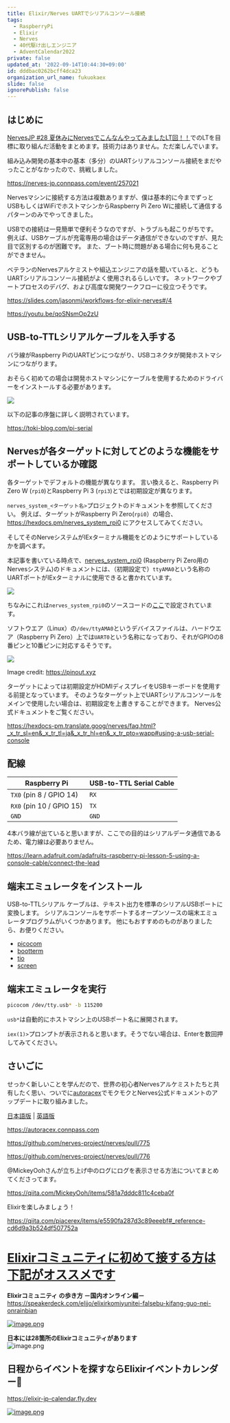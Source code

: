 ```yaml
---
title: Elixir/Nerves UARTでシリアルコンソール接続
tags:
  - RaspberryPi
  - Elixir
  - Nerves
  - 40代駆け出しエンジニア
  - AdventCalendar2022
private: false
updated_at: '2022-09-14T10:44:30+09:00'
id: dddbac0262bcff4dca23
organization_url_name: fukuokaex
slide: false
ignorePublish: false
---
```

## はじめに

[NervesJP #28 夏休みにNervesでこんなんやってみましたLT回！！](https://nerves-jp.connpass.com/event/257021/)でのLTを目標に取り組んだ活動をまとめます。技術力はありません。ただ楽しんでいます。

組み込み開発の基本中の基本（多分）のUARTシリアルコンソール接続をまだやったことがなかったので、挑戦しました。

https://nerves-jp.connpass.com/event/257021

Nervesマシンに接続する方法は複数ありますが、僕は基本的に今までずっとUSBもしくはWiFiでホストマシンからRaspberry Pi Zero Wに接続して通信するパターンのみでやってきました。

USBでの接続は一見簡単で便利そうなのですが、トラブルも起こりがちです。
例えば、USBケーブルが充電専用の場合はデータ通信ができないのですが、見た目で区別するのが困難です。
また、ブート時に問題がある場合に何も見ることができません。

ベテランのNervesアルケミストや組込エンジニアの話を聞いていると、どうもUARTシリアルコンソール接続がよく使用されるらしいです。
ネットワークやブートプロセスのデバグ、および高度な開発ワークフローに役立つそうです。

https://slides.com/jasonmj/workflows-for-elixir-nerves#/4

https://youtu.be/qoSNsmOp2zU

## USB-to-TTLシリアルケーブルを入手する

バラ線がRaspberry PiのUARTピンにつながり、USBコネクタが開発ホストマシンにつながります。

おそらく初めての場合は開発ホストマシンにケーブルを使用するためのドライバーをインストールする必要があります。

![](https://user-images.githubusercontent.com/7563926/186284357-3a3866c6-a19e-4a22-88bc-f24e5d7a1c4e.jpg)

以下の記事の序盤に詳しく説明されています。

https://toki-blog.com/pi-serial

## Nervesが各ターゲットに対してどのような機能をサポートしているか確認

各ターゲットでデフォルトの機能が異なります。
言い換えると、Raspberry Pi Zero W (`rpi0`)とRaspberry Pi 3 (`rpi3`)とでは初期設定が異なります。

`nerves_system_<ターゲット名>`プロジェクトのドキュメントを参照してください。
例えば、ターゲットがRaspberry Pi Zero(`rpi0`）の場合、https://hexdocs.pm/nerves_system_rpi0 にアクセスしてみてください。

そしてそのNerveシステムがIExターミナル機能をどのようにサポートしているかを調べます。

本記事を書いている時点で、[nerves_system_rpi0] (Raspberry Pi Zero用のNervesシステム)のドキュメントには、（初期設定で）`ttyAMA0`という名称のUARTポートがIExターミナルに使用できると書かれています。

![](https://user-images.githubusercontent.com/7563926/181918220-00733048-8706-4b40-957d-b621d308fc2f.png)

ちなみにこれは`nerves_system_rpi0`のソースコードの[ここ](https://github.com/nerves-project/nerves_system_rpi0/blob/ddb128989cf9bb28dd78f4467992d00b89828f02/rootfs_overlay/etc/erlinit.config#L12)で設定されています。

ソフトウエア（Linux）の`/dev/ttyAMA0`というデバイスファイルは、ハードウエア（Raspberry Pi Zero）上では`UART0`という名称になっており、それがGPIOの8番ピンと10番ピンに対応するそうです。

![](https://user-images.githubusercontent.com/7563926/181919087-03649fb1-b7c5-4601-bbb4-994fb07ea39e.png)

Image credit: https://pinout.xyz

ターゲットによっては初期設定がHDMIディスプレイをUSBキーボードを使用する前提となっています。
そのようなターゲット上でUARTシリアルコンソールをメインで使用したい場合は、初期設定を上書きすることができます。
Nerves公式ドキュメントをご覧ください。

 https://hexdocs-pm.translate.goog/nerves/faq.html?_x_tr_sl=en&_x_tr_tl=ja&_x_tr_hl=en&_x_tr_pto=wapp#using-a-usb-serial-console


[raspberry pi zero]: https://www.raspberrypi.com/products/raspberry-pi-zero-w
[raspberry pi zero w]: https://www.raspberrypi.com/products/raspberry-pi-zero-w
[nerves_system_rpi0]: https://hexdocs.pm/nerves_system_rpi0

## 配線

| Raspberry Pi             | USB-to-TTL Serial Cable |
| ------------------------ | ----------------------- |
| `TX0` (pin 8 / GPIO 14)  | `RX`                    |
| `RX0` (pin 10 / GPIO 15) | `TX`                    |
| `GND`                    | `GND`                   |

4本バラ線が出ていると思いますが、ここでの目的はシリアルデータ通信であるため、電力線は必要ありません。

https://learn.adafruit.com/adafruits-raspberry-pi-lesson-5-using-a-console-cable/connect-the-lead

## 端末エミュレータをインストール

USB-to-TTLシリアル ケーブルは、テキスト出力を標準のシリアルUSBポートに変換します。
シリアルコンソールをサポートするオープンソースの端末エミュレータプログラムがいくつかあります。
他にもおすすめのものがありましたら、お便りください。

- [picocom](https://github.com/npat-efault/picocom)
- [bootterm](https://github.com/wtarreau/bootterm)
- [tio](https://github.com/tio/tio)
- [screen](https://en.wikipedia.org/wiki/GNU_Screen)

## 端末エミュレータを実行

```bash
picocom /dev/tty.usb* -b 115200
```

`usb*`は自動的にホストマシン上のUSBポート名に展開されます。

`iex(1)>`プロンプトが表示されると思います。そうでない場合は、Enterを数回押してみてください。

## さいごに

せっかく新しいことを学んだので、世界の初心者Nervesアルケミストたちと共有したく思い、ついでに[autoracex](https://autoracex.connpass.com/)でモクモクとNerves公式ドキュメントのアップデートに取り組みました。

[日本語版](https://hexdocs-pm.translate.goog/nerves/connecting-to-nerves-target.html?_x_tr_sl=en&_x_tr_tl=ja&_x_tr_hl=en&_x_tr_pto=wapp) | [英語版](https://hexdocs.pm/nerves/connecting-to-nerves-target.html)

https://autoracex.connpass.com

https://github.com/nerves-project/nerves/pull/775

https://github.com/nerves-project/nerves/pull/776

@MickeyOohさんが立ち上げ中のログにログを表示させる方法についてまとめてくださってます。

https://qiita.com/MickeyOoh/items/581a7dddc811c4ceba0f

Elixirを楽しみましょう！

https://qiita.com/piacerex/items/e5590fa287d3c89eeebf#_reference-cd6d9a3b524df507752a

# <u><b>Elixirコミュニティに初めて接する方は下記がオススメです</b></u>

**Elixirコミュニティ の歩き方 －国内オンライン編－**<br>
https://speakerdeck.com/elijo/elixirkomiyunitei-falsebu-kifang-guo-nei-onrainbian

[![image.png](https://qiita-image-store.s3.ap-northeast-1.amazonaws.com/0/155423/f891b7ad-d2c4-3303-915b-f831069e28a4.png)](https://speakerdeck.com/elijo/elixirkomiyunitei-falsebu-kifang-guo-nei-onrainbian)

**日本には28箇所のElixirコミュニティがあります**<br>
![image.png](https://qiita-image-store.s3.ap-northeast-1.amazonaws.com/0/155423/7fdc5db7-dfad-9d10-28f8-1e0b8830a587.png)

## 日程からイベントを探すならElixirイベントカレンダー:calendar:

https://elixir-jp-calendar.fly.dev

[![image.png](https://qiita-image-store.s3.ap-northeast-1.amazonaws.com/0/109744/985acaa4-50c9-da42-ae32-50fbf9119e61.png)](https://elixir-jp-calendar.fly.dev/)
